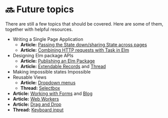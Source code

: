 # 🔜 Future topics

There are still a few topics that should be covered. Here are some of them, together with helpful resources.

* Writing a Single Page Application
  * **Article:** [Passing the State down/sharing State across pages](https://www.curry-software.com/en/blog/elm_shared_state/)
  * **Article:** [Combining HTTP requests with Task in Elm](https://korban.net/posts/elm/2019-02-15-combining-http-requests-with-task-in-elm/)
* Designing Elm package APIs
  * **Article:** [Publishing an Elm Package](https://medium.com/@Max_Goldstein/how-to-publish-an-elm-package-3053b771e545)
  * **Article:** [Extendable Records](https://medium.com/@ckoster22/advanced-types-in-elm-extensible-records-67e9d804030d) and [Thread](https://discourse.elm-lang.org/t/moving-from-similar-to-same/2527/7)
* Making impossible states Impossible
* Reusable Views
  * **Article:** [Dropdown menus](https://medium.com/elm-shorts/a-reusable-dropdown-in-elm-part-1-d7ac2d106f13)
  * **Thread:** [Selectbox](https://www.reddit.com/r/elm/comments/azqtk4/select_box_in_elm/)
* **Article:** [Working with Forms](https://medium.com/@l.mugnaini/forms-in-elm-validation-tutorial-and-examples-2339830055da) and [Blog](https://korban.net/posts/elm/2018-11-27-build-complex-forms-validation-elm/)
* **Article:** [Web Workers](https://medium.com/@nithstong/elm-with-web-workers-1c2c3d55f939)
* **Article:** [Drag and Drop](https://medium.com/elm-shorts/elm-drag-and-drop-game-630205556d2)
* **Thread:** [Keyboard input](https://www.reddit.com/r/elm/comments/bkxr92/difficulty_with_preventing_default_on_key_down/)

